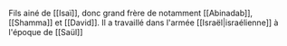 Fils ainé de [[Isaï]], donc grand frère de notamment [[Abinadab]], [[Shamma]] et [[David]].
Il a travaillé dans l'armée [[Israël|israélienne]] à l'époque de [[Saül]]